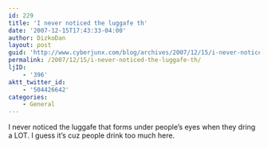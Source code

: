 ```yaml
---
id: 229
title: 'I never noticed the luggafe th'
date: '2007-12-15T17:43:33-04:00'
author: DizkoDan
layout: post
guid: 'http://www.cyberjunx.com/blog/archives/2007/12/15/i-never-noticed-the-luggafe-th/'
permalink: /2007/12/15/i-never-noticed-the-luggafe-th/
ljID:
    - '396'
aktt_twitter_id:
    - '504426642'
categories:
    - General
---
```


I never noticed the luggafe that forms under people’s eyes when they dring a LOT. I guess it’s cuz people drink too much here.